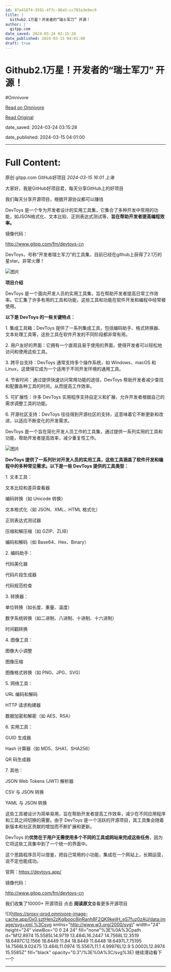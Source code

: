 ```yaml
---
id: 87a41874-3591-4f7c-86a5-cc783a3e9ec9
title: |
  Github2.1万星！开发者的“瑞士军刀” 开源！
author: |
  gitpp.com
date_saved: 2024-03-24 03:15:28
date_published: 2024-03-15 04:01:00
draft: true
---
```


# Github2.1万星！开发者的“瑞士军刀” 开源！
#Omnivore

[Read on Omnivore](https://omnivore.app/me/https-mp-weixin-qq-com-s-ew-0-e-rway-8-tg-e-7-b-pih-sh-pw-18e6f50647e)

[Read Original](https://mp.weixin.qq.com/s/EW0eRWAY8TgE7B_pihSHPw)

date_saved: 2024-03-24 03:15:28

date_published: 2024-03-15 04:01:00

--- 

# Full Content: 

原创  gitpp.com  GitHub好项目 _2024-03-15 16:01_ _上海_ 

大家好，我是GitHub好项目君，每天分享GitHub上的好项目

我们每天分享开源项目，根据开源协议都可以赚钱

DevToys 是一个专为开发者设计的实用工具集，它集合了多种开发中常用的功能，如JSON格式化、文本比较、正则表达式测试等，**旨在帮助开发者提高编程效率。**

镜像代码：

http://www.gitpp.com/fm/devtoys-cn

DevToys，号称“开发者瑞士军刀”的工具集，目前已经在github上获得了2.1万的星star。非常火爆！

![图片](https://proxy-prod.omnivore-image-cache.app/0x0,sHgSpXPNpu8raZbAVfXpJxPkYbDkI_gN6rjZVqzj6mr8/https://mmbiz.qpic.cn/mmbiz_png/INbqaaFjibBZl1qzbfTUfmOWBRHX4DO0HwJkbCG05ia4SuibChqgFxysRKehZx9AU2547pKDfS8VapZ7OLvSyxSrw/640?wx_fmt=png&from=appmsg)

**项目介绍**

DevToys 是一个面向开发人员的实用工具集，旨在帮助开发者提高日常工作效率。它汇集了许多有用的工具和功能，这些工具和功能在软件开发和编程中经常被使用。

**以下是 DevToys 的一些关键特点：**

1\. 集成工具箱：DevToys 提供了一系列集成工具，包括编码助手、格式转换器、文本处理工具等，这些工具在软件开发的不同阶段都非常有用。

2\. 用户友好的界面：它拥有一个直观且易于使用的界面，使得开发者可以轻松地访问和使用这些工具。

3\. 跨平台支持：DevToys 通常支持多个操作系统，如 Windows、macOS 和 Linux，这使得它成为一个适用于不同开发环境的通用工具。

4\. 节省时间：通过提供快速访问常用功能的途径，DevToys 帮助开发者减少查找和配置各种工具的时间，从而提高工作效率。

5\. 可扩展性：许多 DevToys 实用程序支持自定义和扩展，允许开发者根据自己的需求调整工具的功能。

6\. 开源社区支持：DevToys 往往得到开源社区的支持，这意味着它不断更新和改进，以适应不断变化的开发需求。

DevToys 是一个旨在简化开发人员工作的工具集，通过提供一系列实用的工具和功能，帮助开发者提高效率，减少重复性工作。

![图片](https://proxy-prod.omnivore-image-cache.app/0x0,syhrW-3hcs-LCPrOQScI7PlEt2Z8W9veG3ba37fDwFtY/https://mmbiz.qpic.cn/mmbiz_gif/INbqaaFjibBZl1qzbfTUfmOWBRHX4DO0HIXW9S8OjL5icVfgmvceAxpvayQRR33cw9RUKrdZlBgE3tXdJbUHZaPw/640?wx_fmt=gif&from=appmsg)

**DevToys 提供了一系列针对开发人员的实用工具，这些工具涵盖了软件开发和编程中的多种常见需求。以下是一些 DevToys 提供的工具类型：**

1\. 文本工具：

 文本比较和差异查看器

 编码转换（如 Unicode 转换）

 文本格式化（如 JSON、XML、HTML 格式化）

 正则表达式测试器

 压缩和解压缩（如 GZIP、ZLIB）

 编码和解码（如 Base64、Hex、Binary）

2\. 编码助手：

 代码美化器

 代码片段生成器

 代码规范检查

3\. 转换器：

 单位转换（如长度、重量、温度）

 数字系统转换（如二进制、八进制、十进制、十六进制）

 时间戳转换

4\. 图像工具：

 图像大小调整

 图像压缩

 图像格式转换（如 PNG、JPG、SVG）

5\. 网络工具：

 URL 编码和解码

 HTTP 请求构建器

 数据加密和解密（如 AES、RSA）

6\. 实用工具：

 GUID 生成器

 Hash 计算器（如 MD5、SHA1、SHA256）

 QR 码生成器

7\. 其他：

 JSON Web Tokens (JWT) 解析器

 CSV 与 JSON 转换

 YAML 与 JSON 转换

这些工具被设计为简单易用，旨在帮助开发者提高工作效率，减少在不同应用程序和工具之间切换的需要。由于 DevToys 是一个活跃的开源项目，其工具集会随着新版本和社区贡献的增加而不断扩展和更新。

DevToys 的**优势在于用户无需使用多个不同的工具或网站来完成这些任务**，因为它将这些工具集中到了一个统一的界面中。

这个思路程序员可以借鉴，把自己常用的小功能，集成在一个网站上，长期运营，说不定也能成功。

官网：https://devtoys.app/

镜像代码：

http://www.gitpp.com/fm/devtoys-cn

我们收集了10000+ 开源项目 点击 **阅读原文**查看更多开源项目

![](https://proxy-prod.omnivore-image-cache.app/0x0,sztHen2zKglbooc8jnRanh8F2QK9kejIH_eS7fuz0zAU/data:image/svg+xml,%3Csvg xmlns=\"http://www.w3.org/2000/svg\" width=\"24\" height=\"24\" viewBox=\"0 0 24 24\" fill=\"none\"%3E%0A%3Cpath d=\"M12.8974 15.5585L14.9719 13.484L16.2447 14.7568L12.3519 18.6497C12.1566 18.8449 11.84 18.8449 11.6448 18.6497L7.75195 14.7568L9.02475 13.484L11.0974 15.5567L11.1 4.99976L12.9 5.0002L12.8974 15.5585Z\" fill=\"black\" opacity=\"0.3\"/%3E%0A%3C/svg%3E) 继续滑动看下一个 

---

